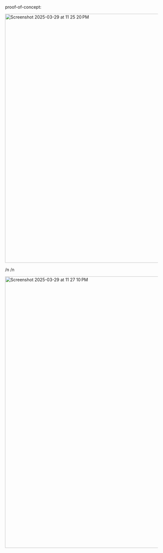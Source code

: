 
proof-of-concept:


<img width="819" alt="Screenshot 2025-03-29 at 11 25 20 PM" src="https://github.com/user-attachments/assets/f70fea4e-2653-46ea-a032-d29be40a00d6" />


/n
/n



<img width="893" alt="Screenshot 2025-03-29 at 11 27 10 PM" src="https://github.com/user-attachments/assets/e548d425-e3aa-4449-945d-c553a9a64338" />
